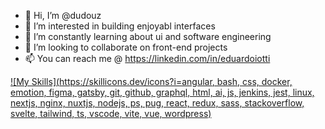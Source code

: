 - 👋 Hi, I’m @dudouz
- 👀 I’m interested in building enjoyabl interfaces
- 🌱 I’m constantly learning about ui and software engineering
- 💞️ I’m looking to collaborate on front-end projects
- 📫 You can reach me  @ https://linkedin.com/in/eduardoiotti

<!---
dudouz/dudouz is a ✨ special ✨ repository because its `README.md` (this file) appears on your GitHub profile.
You can click the Preview link to take a look at your changes.
--->
[![My Skills](https://skillicons.dev/icons?i=angular, bash, css, docker, emotion,  figma, gatsby, git, github, graphql, html, ai, js, jenkins, jest, linux, nextjs, nginx, nuxtjs, nodejs, ps, pug, react, redux, sass, stackoverflow, svelte, tailwind, ts, vscode, vite, vue, wordpress)](https://skillicons.dev)
